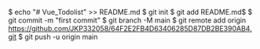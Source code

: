 $ echo "# Vue_Todolist" >> README.md
$ git init
$ git add README.md$ 
$ git commit -m "first commit"
$ git branch -M main
$ git remote add origin https://github.com/JKP332058/64F2E2FB4D63406285D87DB2BE390AB4.git
$ git push -u origin main
